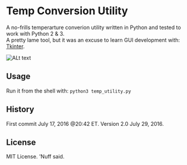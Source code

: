 # Temp Conversion Utility
A no-frills temperarture converion utility written in Python and tested to work with Python 2 & 3.  
A pretty lame tool, but it was an excuse to learn GUI development with: [Tkinter](https://wiki.python.org/moin/TkInter). 

![ALt text](https://github.com/marshki/temp_conversion/blob/master/temp_tool_title.png?raw+true "temp")

## Usage 
Run it from the shell with: 
`python3 temp_utility.py` 

## History 
First commit July 17, 2016 @20:42 ET. 
Version 2.0 July 29, 2016. 

## License 
MIT License. 'Nuff said. 
